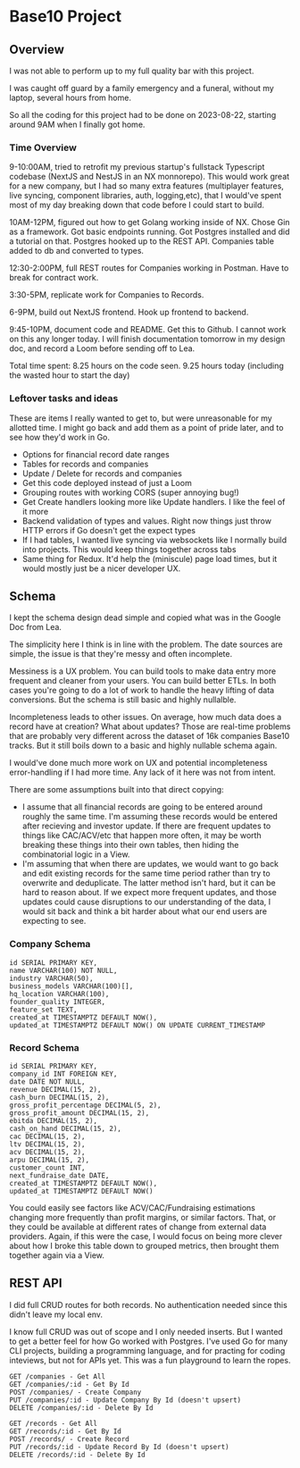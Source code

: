 # Base10 Project

## Overview

I was not able to perform up to my full quality bar with this project.

I was caught off guard by a family emergency and a funeral, without my laptop, several hours from home.

So all the coding for this project had to be done on 2023-08-22, starting around 9AM when I finally got home.

### Time Overview

9-10:00AM, tried to retrofit my previous startup's fullstack Typescript codebase (NextJS and NestJS in an NX monnorepo). This would work great for a new company, but I had so many extra features (multiplayer features, live syncing, component libraries, auth, logging,etc), that I would've spent most of my day breaking down that code before I could start to build.

10AM-12PM, figured out how to get Golang working inside of NX. Chose Gin as a framework. Got basic endpoints running. Got Postgres installed and did a tutorial on that. Postgres hooked up to the REST API. Companies table added to db and converted to types.

12:30-2:00PM, full REST routes for Companies working in Postman. Have to break for contract work.

3:30-5PM, replicate work for Companies to Records.

6-9PM, build out NextJS frontend. Hook up frontend to backend.

9:45-10PM, document code and README. Get this to Github. I cannot work on this any longer today. I will finish documentation tomorrow in my design doc, and record a Loom before sending off to Lea.

Total time spent:
8.25 hours on the code seen.
9.25 hours today (including the wasted hour to start the day)

### Leftover tasks and ideas

These are items I really wanted to get to, but were unreasonable for my allotted time. I might go back and add them as a point of pride later, and to see how they'd work in Go.

- Options for financial record date ranges
- Tables for records and companies
- Update / Delete for records and companies
- Get this code deployed instead of just a Loom
- Grouping routes with working CORS (super annoying bug!)
- Get Create handlers looking more like Update handlers. I like the feel of it more
- Backend validation of types and values. Right now things just throw HTTP errors if Go doesn't get the expect types
- If I had tables, I wanted live syncing via websockets like I normally build into projects. This would keep things together across tabs
- Same thing for Redux. It'd help the (miniscule) page load times, but it would mostly just be a nicer developer UX.

## Schema

I kept the schema design dead simple and copied what was in the Google Doc from Lea.

The simplicity here I think is in line with the problem. The date sources are simple, the issue is that they're messy and often incomplete.

Messiness is a UX problem. You can build tools to make data entry more frequent and cleaner from your users. You can build better ETLs. In both cases you're going to do a lot of work to handle the heavy lifting of data conversions. But the schema is still basic and highly nullalble.

Incompleteness leads to other issues. On average, how much data does a record have at creation? What about updates? Those are real-time problems that are probably very different across the dataset of 16k companies Base10 tracks. But it still boils down to a basic and highly nullable schema again.

I would've done much more work on UX and potential incompleteness error-handling if I had more time. Any lack of it here was not from intent.

There are some assumptions built into that direct copying:

- I assume that all financial records are going to be entered around roughly the same time. I'm assuming these records would be entered after recieving and investor update. If there are frequent updates to things like CAC/ACV/etc that happen more often, it may be worth breaking these things into their own tables, then hiding the combinatorial logic in a View.
- I'm assuming that when there are updates, we would want to go back and edit existing records for the same time period rather than try to overwrite and deduplicate. The latter method isn't hard, but it can be hard to reason about. If we expect more frequent updates, and those updates could cause disruptions to our understanding of the data, I would sit back and think a bit harder about what our end users are expecting to see.

### Company Schema

```
id SERIAL PRIMARY KEY,
name VARCHAR(100) NOT NULL,
industry VARCHAR(50),
business_models VARCHAR(100)[],
hq_location VARCHAR(100),
founder_quality INTEGER,
feature_set TEXT,
created_at TIMESTAMPTZ DEFAULT NOW(),
updated_at TIMESTAMPTZ DEFAULT NOW() ON UPDATE CURRENT_TIMESTAMP
```

### Record Schema

```
id SERIAL PRIMARY KEY,
company_id INT FOREIGN KEY,
date DATE NOT NULL,
revenue DECIMAL(15, 2),
cash_burn DECIMAL(15, 2),
gross_profit_percentage DECIMAL(5, 2),
gross_profit_amount DECIMAL(15, 2),
ebitda DECIMAL(15, 2),
cash_on_hand DECIMAL(15, 2),
cac DECIMAL(15, 2),
ltv DECIMAL(15, 2),
acv DECIMAL(15, 2),
arpu DECIMAL(15, 2),
customer_count INT,
next_fundraise_date DATE,
created_at TIMESTAMPTZ DEFAULT NOW(),
updated_at TIMESTAMPTZ DEFAULT NOW()
```

You could easily see factors like ACV/CAC/Fundraising estimations changing more frequently than profit margins, or similar factors. That, or they could be available at different rates of change from external data providers. Again, if this were the case, I would focus on being more clever about how I broke this table down to grouped metrics, then brought them together again via a View.

## REST API

I did full CRUD routes for both records. No authentication needed since this didn't leave my local env.

I know full CRUD was out of scope and I only needed inserts. But I wanted to get a better feel for how Go worked with Postgres. I've used Go for many CLI projects, building a programming language, and for practing for coding inteviews, but not for APIs yet. This was a fun playground to learn the ropes.

```
GET /companies - Get All
GET /companies/:id - Get By Id
POST /companies/ - Create Company
PUT /companies/:id - Update Company By Id (doesn't upsert)
DELETE /companies/:id - Delete By Id

GET /records - Get All
GET /records/:id - Get By Id
POST /records/ - Create Record
PUT /records/:id - Update Record By Id (doesn't upsert)
DELETE /records/:id - Delete By Id
```
